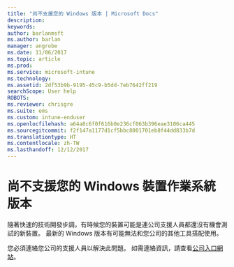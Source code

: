 ```yaml
---
title: "尚不支援您的 Windows 版本 | Microsoft Docs"
description: 
keywords: 
author: barlanmsft
ms.author: barlan
manager: angrobe
ms.date: 11/06/2017
ms.topic: article
ms.prod: 
ms.service: microsoft-intune
ms.technology: 
ms.assetid: 2df53b9b-9195-45c9-b5dd-7eb7642ff219
searchScope: User help
ROBOTS: 
ms.reviewer: chrisgre
ms.suite: ems
ms.custom: intune-enduser
ms.openlocfilehash: a64a8c6f0f616b0e236cf063b396eae3106ca445
ms.sourcegitcommit: f2f147a1177d1cf5bbc8001701eb8f44dd833b7d
ms.translationtype: HT
ms.contentlocale: zh-TW
ms.lasthandoff: 12/12/2017
---
```

# <a name="your-windows-devices-operating-system-version-isnt-yet-supported"></a>尚不支援您的 Windows 裝置作業系統版本

隨著快速的技術開發步調，有時候您的裝置可能是連公司支援人員都還沒有機會測試的新裝置。 最新的 Windows 版本有可能無法和您公司的其他工具搭配使用。 

您必須連絡您公司的支援人員以解決此問題。 如需連絡資訊，請查看[公司入口網站](https://portal.manage.microsoft.com#HelpDeskDialog)。
